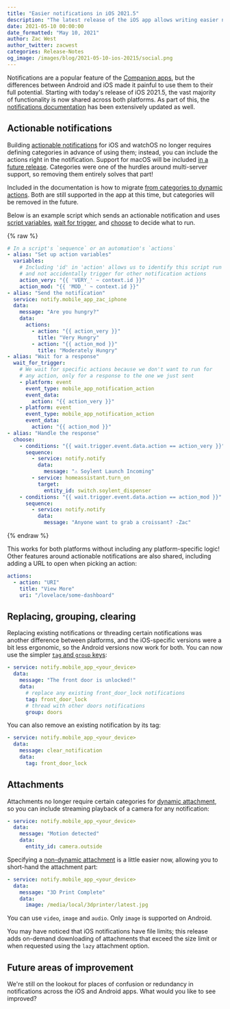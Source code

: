 ```yaml
---
title: "Easier notifications in iOS 2021.5"
description: "The latest release of the iOS app allows writing easier notifications for both mobile apps."
date: 2021-05-10 00:00:00
date_formatted: "May 10, 2021"
author: Zac West
author_twitter: zacwest
categories: Release-Notes
og_image: /images/blog/2021-05-10-ios-20215/social.png
---
```


Notifications are a popular feature of the [Companion apps](https://companion.home-assistant.io), but the differences between Android and iOS made it painful to use them to their full potential. Starting with today's release of iOS 2021.5, the vast majority of functionality is now shared across both platforms. As part of this, the [notifications documentation](https://companion.home-assistant.io/docs/notifications/notifications-basic/) has been extensively updated as well.

## Actionable notifications

Building [actionable notifications](https://companion.home-assistant.io/docs/notifications/actionable-notifications) for iOS and watchOS no longer requires defining categories in advance of using them; instead, you can include the actions right in the notification. Support for macOS will be included [in a future release](https://github.com/home-assistant/iOS/issues/1592). Categories were one of the hurdles around multi-server support, so removing them entirely solves that part!

Included in the documentation is how to migrate [from categories to dynamic actions](https://companion.home-assistant.io/docs/notifications/actionable-notifications#migrating-from-ios-20214-and-earlier). Both are still supported in the app at this time, but categories will be removed in the future.

Below is an example script which sends an actionable notification and uses [script variables](/docs/scripts/#variables), [wait for trigger](/docs/scripts/#wait-for-trigger), and [choose](/docs/scripts/#choose-a-group-of-actions) to decide what to run.

{% raw %}

```yaml
# In a script's `sequence` or an automation's `actions`
- alias: "Set up action variables"
  variables:
    # Including 'id' in 'action' allows us to identify this script run
    # and not accidentally trigger for other notification actions
    action_very: "{{ 'VERY_' ~ context.id }}"
    action_mod: "{{ 'MOD_' ~ context.id }}"
- alias: "Send the notification"
  service: notify.mobile_app_zac_iphone
  data:
    message: "Are you hungry?"
    data:
      actions:
        - action: "{{ action_very }}"
          title: "Very Hungry"
        - action: "{{ action_mod }}"
          title: "Moderately Hungry"
- alias: "Wait for a response"
  wait_for_trigger:
    # We wait for specific actions because we don't want to run for
    # any action, only for a response to the one we just sent
    - platform: event
      event_type: mobile_app_notification_action
      event_data:
        action: "{{ action_very }}"
    - platform: event
      event_type: mobile_app_notification_action
      event_data:
        action: "{{ action_mod }}"
- alias: "Handle the response"
  choose:
    - conditions: "{{ wait.trigger.event.data.action == action_very }}"
      sequence:
        - service: notify.notify
          data:
            message: "⚠️ Soylent Launch Incoming"
        - service: homeassistant.turn_on
          target:
            entity_id: switch.soylent_dispenser
    - conditions: "{{ wait.trigger.event.data.action == action_mod }}"
      sequence:
        - service: notify.notify
          data:
            message: "Anyone want to grab a croissant? -Zac"
```

{% endraw %}

This works for both platforms without including any platform-specific logic! Other features around actionable notifications are also shared, including adding a URL to open when picking an action:

```yaml
actions:
  - action: "URI"
    title: "View More"
    uri: "/lovelace/some-dashboard"
```

## Replacing, grouping, clearing

Replacing existing notifications or threading certain notifications was another difference between platforms, and the iOS-specific versions were a bit less ergonomic, so the Android versions now work for both. You can now use the simpler [`tag` and `group` keys](https://companion.home-assistant.io/docs/notifications/notifications-basic):

```yaml
- service: notify.mobile_app_<your_device>
  data:
    message: "The front door is unlocked!"
    data:
      # replace any existing front_door_lock notifications
      tag: front_door_lock
      # thread with other doors notifications
      group: doors
```

You can also remove an existing notification by its tag:

```yaml
- service: notify.mobile_app_<your_device>
  data:
    message: clear_notification
    data:
      tag: front_door_lock
```

## Attachments

Attachments no longer require certain categories for [dynamic attachment](https://companion.home-assistant.io/docs/notifications/dynamic-content), so you can include streaming playback of a camera for any notification:

```yaml
- service: notify.mobile_app_<your_device>
  data:
    message: "Motion detected"
    data:
      entity_id: camera.outside
```

Specifying a [non-dynamic attachment](https://companion.home-assistant.io/docs/notifications/notification-attachments) is a little easier now, allowing you to short-hand the attachment part:

```yaml
- service: notify.mobile_app_<your_device>
  data:
    message: "3D Print Complete"
    data:
      image: /media/local/3dprinter/latest.jpg
```

You can use `video`, `image` and `audio`. Only `image` is supported on Android.

You may have noticed that iOS notifications have file limits; this release adds on-demand downloading of attachments that exceed the size limit or when requested using the `lazy` attachment option.

## Future areas of improvement

We're still on the lookout for places of confusion or redundancy in notifications across the iOS and Android apps. What would you like to see improved?

